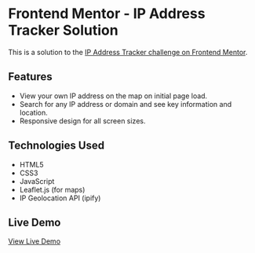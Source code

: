 # Frontend Mentor - IP Address Tracker Solution

This is a solution to the [IP Address Tracker challenge on Frontend Mentor](https://www.frontendmentor.io/challenges/ip-address-tracker-I8-0yYAH0).

## Features

- View your own IP address on the map on initial page load.
- Search for any IP address or domain and see key information and location.
- Responsive design for all screen sizes.

## Technologies Used

- HTML5
- CSS3
- JavaScript
- Leaflet.js (for maps)
- IP Geolocation API (ipify)

## Live Demo

[View Live Demo](https://Nomanbaig7342.github.io/IP-Address-Tracker/)